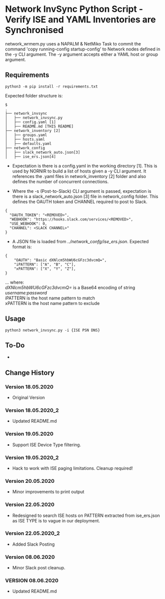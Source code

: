 # Network InvSync Python Script - Verify ISE and YAML Inventories are Synchronised

network_wrmem.py uses a NAPALM & NetMiko Task to commit the command 'copy running-config startup-config' to Network nodes defined in the -y CLI argument. The -y argument accepts either a YAML host or group argument.

## Requirements
```
python3 -m pip install -r requirements.txt
```

Expected folder structure is:
```
$
.
├── network_invsync
│   ├── network_invsync.py
│   ├── config.yaml [1]
│   ├── README.md [THIS README]
├── network_inventory [2]
│   ├── groups.yaml
│   ├── hosts.yaml
│   ├── defaults.yaml
├── network_config
│   ├── slack_network_auto.json[3]
│   ├── ise_ers.json[4]
```
- Expectation is there is a config.yaml in the working directory [1]. This is used by NORNIR to build a list of hosts given a -y CLI argument. It references the .yaml files in network_inventory [2] folder and also defines the number of concurrent connections.

- Where the -s (Post-to-Slack) CLI argument is passed, expectation is there is a slack_network_auto.json [3] file in network_config folder. This defines the OAUTH token and CHANNEL required to post to Slack.

```
{
  "OAUTH_TOKEN": "<REMOVED>",
  "WEBHOOK": "https://hooks.slack.com/services/<REMOVED>",
  "USE_WEBHOOK": 0,
  "CHANNEL": <SLACK CHANNEL>"
}
```

- A JSON file is loaded from *../network_confg/ise_ers.json*. Expected format is:

```
{
    "OAUTH": "Basic dXNlcm5hbWU6cGFzc3dvcmQ=",
    "iPATTERN": ["A", "B", "C"],
    "xPATTERN": ["X", "Y", "Z"],
}
```

... where:<br />
*dXNlcm5hbWU6cGFzc3dvcmQ=* is a Base64 encoding of string *username:password*<br />
iPATTERN is the host name pattern to match<br />
xPATTERN is the host name pattern to exclude<br />


## Usage
```
python3 network_invsync.py -i {ISE PSN DNS}
```

## To-Do
-


## Change History

### Version 18.05.2020
- Original Version

### Version 18.05.2020_2
- Updated README.md

### Version 19.05.2020
- Support ISE Device Type filtering.

### Version 19.05.2020_2
- Hack to work with ISE paging limitations. Cleanup required!

### Version 20.05.2020
- Minor improvements to print output

### Version 22.05.2020
- Redesigned to search ISE hosts on PATTERN extracted from ise_ers.json as ISE TYPE is to vague in our deployment.

### Version 22.05.2020_2
- Added Slack Posting

### Version 08.06.2020
- Minor Slack post cleanup.

### VERSION 08.06.2020
- Updated README.md
